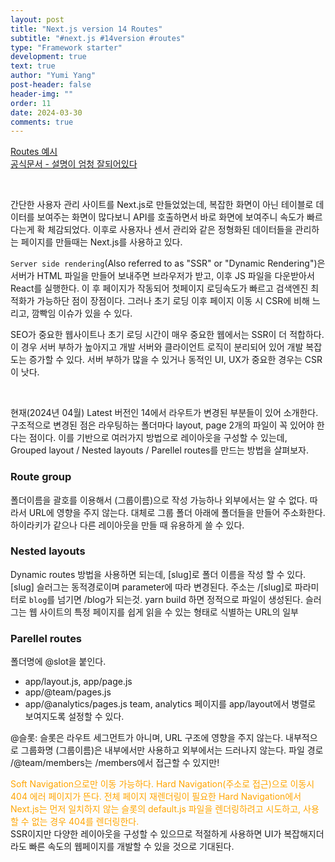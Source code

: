```yaml
---
layout: post
title: "Next.js version 14 Routes"
subtitle: "#next.js #14version #routes"
type: "Framework starter"
development: true
text: true
author: "Yumi Yang"
post-header: false
header-img: ""
order: 11
date: 2024-03-30
comments: true
---
```


[Routes 예시](https://next-app-directory-chi.vercel.app/) <br/>
[공식문서 - 설명이 엄청 잘되어있다](https://nextjs.org/docs/app/building-your-application/routing/defining-routes)

<br/>

간단한 사용자 관리 사이트를 Next.js로 만들었었는데, 복잡한 화면이 아닌 테이블로 데이터를 보여주는 화면이 많다보니
API를 호출하면서 바로 화면에 보여주니 속도가 빠르다는게 확 체감되었다.
이후로 사용자나 센서 관리와 같은 정형화된 데이터들을 관리하는 페이지를 만들때는 Next.js를 사용하고 있다.

`Server side rendering`(Also referred to as "SSR" or "Dynamic Rendering")은 서버가 HTML 파일을 만들어 보내주면 브라우저가 받고, 이후 JS 파일을 다운받아서 React를 실행한다. 이 후 페이지가 작동되어 첫페이지 로딩속도가 빠르고 검색엔진 최적화가 가능하단 점이 장점이다. 그러나 초기 로딩 이후 페이지 이동 시 CSR에 비해 느리고, 깜빡임 이슈가 있을 수 있다.

SEO가 중요한 웹사이트나 초기 로딩 시간이 매우 중요한 웹에서는 SSR이 더 적합하다. 이 경우 서버 부하가 높아지고 개발 서버와 클라이언트 로직이 분리되어 있어 개발 복잡도는 증가할 수 있다. 서버 부하가 많을 수 있거나 동적인 UI, UX가 중요한 경우는 CSR이 낫다.

<br/>

현재(2024년 04월) Latest 버전인 14에서 라우트가 변경된 부분들이 있어 소개한다.
구조적으로 변경된 점은 라우팅하는 폴더마다 layout, page 2개의 파일이 꼭 있어야 한다는 점이다.
이를 기반으로 여러가지 방법으로 레이아웃을 구성할 수 있는데, Grouped layout / Nested layouts / Parellel routes를 만드는 방법을 살펴보자.

### Route group

폴더이름을 괄호를 이용해서 (그룹이름)으로 작성 가능하나 외부에서는 알 수 없다. 따라서 URL에 영향을 주지 않는다. 대체로 그룹 폴더 아래에 폴더들을 만들어 주소화한다. 하이라키가 같으나 다른 레이아웃을 만들 때 유용하게 쓸 수 있다.

### Nested layouts

Dynamic routes 방법을 사용하면 되는데, [slug]로 폴더 이름을 작성 할 수 있다. [slug] 슬러그는 동적경로이며 parameter에 따라 변경된다. 주소는 /[slug]로 파라미터로 `blog`를 넘기면 /blog가 되는것. yarn build 하면 정적으로 파일이 생성된다. 슬러그는 웹 사이트의 특정 페이지를 쉽게 읽을 수 있는 형태로 식별하는 URL의 일부

### Parellel routes

폴더명에 @slot을 붙인다.

- app/layout.js, app/page.js
- app/@team/pages.js
- app/@analytics/pages.js
  team, analytics 페이지를 app/layout에서 병렬로 보여지도록 설정할 수 있다.

@슬롯: 슬롯은 라우트 세그먼트가 아니며, URL 구조에 영향을 주지 않는다. 내부적으로 그룹화명 (그룹이름)은 내부에서만 사용하고 외부에서는 드러나지 않는다. 파일 경로 /@team/members는 /members에서 접근할 수 있지만!

<span style="color: orange">
Soft Navigation으로만 이동 가능하다. Hard Navigation(주소로 접근)으로 이동시 404 에러 페이지가 뜬다. 전체 페이지 재렌더링이 필요한 Hard Navigation에서 Next.js는 먼저 일치하지 않는 슬롯의 default.js 파일을 렌더링하려고 시도하고, 사용할 수 없는 경우 404를 렌더링한다.
</span>

<br/>
SSR이지만 다양한 레이아웃을 구성할 수 있으므로 적절하게 사용하면 UI가 복잡해지더라도 빠른 속도의 웹페이지를 개발할 수 있을 것으로 기대된다.
